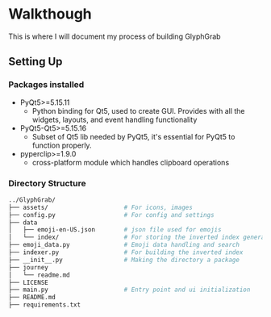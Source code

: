 # Walkthough 

This is where I will document my process of building GlyphGrab

## Setting Up 

### Packages installed

- PyQt5>=5.15.11 
  - Python binding for Qt5, used to create GUI. Provides with all the widgets, layouts, and event handling functionality
- PyQt5-Qt5>=5.15.16
  - Subset of Qt5 lib needed by PyQt5, it's essential for PyQt5 to function properly.
- pyperclip>=1.9.0
  - cross-platform module which handles clipboard operations

### Directory Structure

```bash
../GlyphGrab/
├── assets/                     # For icons, images
├── config.py                   # For config and settings
├── data                        
│   ├── emoji-en-US.json        # json file used for emojis
│   └── index/                  # For storing the inverted index generated
├── emoji_data.py               # Emoji data handling and search
├── indexer.py                  # For building the inverted index
├── __init__.py                 # Making the directory a package
├── journey
│   └── readme.md
├── LICENSE
├── main.py                     # Entry point and ui initialization
├── README.md
├── requirements.txt
```

